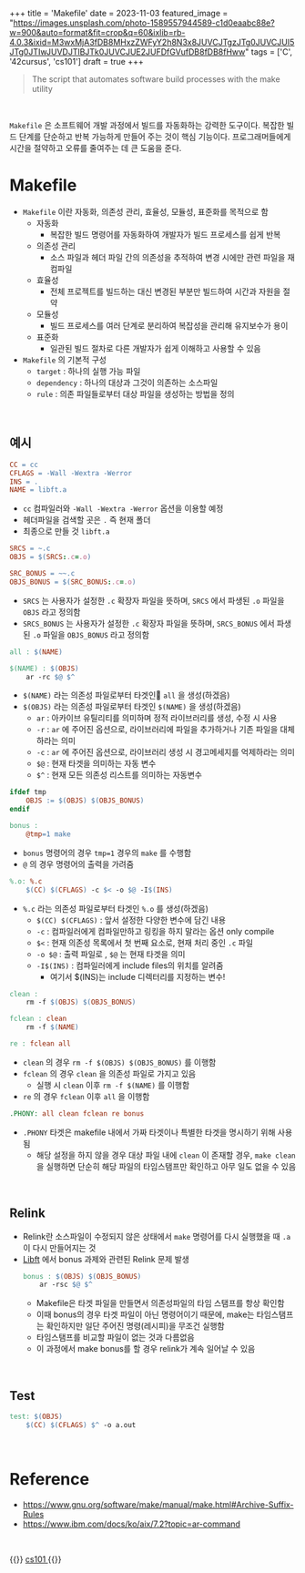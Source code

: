 +++
title = 'Makefile'
date = 2023-11-03
featured_image = "https://images.unsplash.com/photo-1589557944589-c1d0eaabc88e?w=900&auto=format&fit=crop&q=60&ixlib=rb-4.0.3&ixid=M3wxMjA3fDB8MHxzZWFyY2h8N3x8JUVCJTgzJTg0JUVCJUI5JTg0JTIwJUVDJTlBJTk0JUVCJUE2JUFDfGVufDB8fDB8fHww"
tags = ['C', '42cursus', 'cs101']
draft = true
+++

> The script that automates software build processes with the make utility

<br>

`Makefile` 은 소프트웨어 개발 과정에서 빌드를 자동화하는 강력한 도구이다. 복잡한 빌드 단계를 단순하고 반복 가능하게 만들어 주는 것이 핵심 기능이다. 프로그래머들에게 시간을 절약하고 오류를 줄여주는 데 큰 도움을 준다.
<br>

# Makefile

- `Makefile` 이란 자동화, 의존성 관리, 효율성, 모듈성, 표준화를 목적으로 함
	- 자동화
		- 복잡한 빌드 명령어를 자동화하여 개발자가 빌드 프로세스를 쉽게 반복
	- 의존성 관리
		- 소스 파일과 헤더 파일 간의 의존성을 추적하여 변경 시에만 관련 파일을 재컴파일
	- 효율성
		- 전체 프로젝트를 빌드하는 대신 변경된 부분만 빌드하여 시간과 자원을 절약
	- 모듈성
		- 빌드 프로세스를 여러 단계로 분리하여 복잡성을 관리해 유지보수가 용이
	- 표준화
		- 일관된 빌드 절차로 다른 개발자가 쉽게 이해하고 사용할 수 있음
- `Makefile` 의 기본적 구성
	- `target` : 하나의 실행 가능 파일
	- `dependency` : 하나의 대상과 그것이 의존하는 소스파일
	- `rule` : 의존 파일들로부터 대상 파일을 생성하는 방법을 정의

<br>

## 예시
``` Makefile
CC = cc
CFLAGS = -Wall -Wextra -Werror
INS = .
NAME = libft.a
```

- `cc` 컴파일러와 `-Wall -Wextra -Werror` 옵션을 이용할 예정
- 헤더파일을 검색할 곳은 `.` 즉 현재 폴더
- 최종으로 만들 것 `libft.a`

``` Makefile
SRCS = ~.c
OBJS = $(SRCS:.c=.o)

SRC_BONUS = ~~.c
OBJS_BONUS = $(SRC_BONUS:.c=.o)
```

- `SRCS` 는 사용자가 설정한 `.c` 확장자 파일을 뜻하며, `SRCS` 에서 파생된 `.o` 파일을 `OBJS` 라고 정의함
- `SRCS_BONUS` 는 사용자가 설정한 `.c` 확장자 파일을 뜻하며, `SRCS_BONUS` 에서 파생된 `.o` 파일을 `OBJS_BONUS` 라고 정의함

``` Makefile
all : $(NAME)

$(NAME) : $(OBJS)
	ar -rc $@ $^
```

- `$(NAME)` 라는 의존성 파일로부터 타겟인 `all` 을 생성(하겠음)
- `$(OBJS)` 라는 의존성 파일로부터 타겟인 `$(NAME)` 을 생성(하겠음)
	- `ar` : 아카이브 유틸리티를 의미하며 정적 라이브러리를 생성, 수정 시 사용
	- `-r` : `ar` 에 주어진 옵션으로, 라이브러리에 파일을 추가하거나 기존 파일을 대체하라는 의미
	- `-c` : `ar` 에 주어진 옵션으로, 라이브러리 생성 시 경고메세지를 억제하라는 의미
	- `$@` : 현재 타겟을 의미하는 자동 변수
	- `$^` : 현재 모든 의존성 리스트를 의미하는 자동변수

``` Makefile
ifdef tmp
	OBJS := $(OBJS) $(OBJS_BONUS)
endif

bonus :
 	@tmp=1 make
```

- `bonus` 명령어의 경우 `tmp=1` 경우의 `make` 를 수행함
- `@` 의 경우 명령어의 출력을 가려줌

``` Makefile
%.o: %.c
	$(CC) $(CFLAGS) -c $< -o $@ -I$(INS)
```

- `%.c` 라는 의존성 파일로부터 타겟인 `%.o` 를 생성(하겠음)
	- `$(CC) $(CFLAGS)` : 앞서 설정한 다양한 변수에 담긴 내용
	- `-c` : 컴파일러에게 컴파일만하고 링킹을 하지 말라는 옵션 only compile
	- `$<` : 현재 의존성 목록에서 첫 번째 요소로, 현재 처리 중인 `.c` 파일
	- `-o $@` : 출력 파일로 , `$@` 는 현재 타겟을 의미
	- `-I$(INS)` : 컴파일러에게 include files의 위치를 알려줌
		- 여기서 $(INS)는 include 디렉터리를 지정하는 변수!

``` Makefile
clean :
	rm -f $(OBJS) $(OBJS_BONUS)

fclean : clean
	rm -f $(NAME)

re : fclean all
```

- `clean` 의 경우 `rm -f $(OBJS) $(OBJS_BONUS)` 를 이행함
- `fclean` 의 경우 `clean` 을 의존성 파일로 가지고 있음
	- 실행 시 `clean` 이후 `rm -f $(NAME)` 를 이행함
- `re` 의 경우 `fclean` 이후  `all` 을 이행함

``` Makefile
.PHONY: all clean fclean re bonus
```

- `.PHONY` 타겟은 makefile 내에서 가짜 타겟이나 특별한 타겟을 명시하기 위해 사용됨
	- 해당 설정을 하지 않을 경우 대상 파일 내에 `clean` 이 존재할 경우, `make clean` 을 실행하면 단순히 해당 파일의 타임스탬프만 확인하고 아무 일도 없을 수 있음

<br>

## Relink
- Relink란 소스파일이 수정되지 않은 상태에서 `make` 명령어를 다시 실행했을 때 `.a` 이 다시 만들어지는 것
- [Libft](../42cursus/libft.md) 에서 bonus 과제와 관련된 Relink 문제 발생
	``` Makefile
	bonus : $(OBJS) $(OBJS_BONUS)
		ar -rsc $@ $^
	```
	- Makefile은 타겟 파일을 만들면서 의존성파일의 타임 스탬프를 항상 확인함
	- 이때 bonus의 경우 타겟 파일이 아닌 명령어이기 때문에, make는 타임스탬프는 확인하지만 일단 주어진 명령(레시피)을 무조건 실행함
	- 타임스탬프를 비교할 파일이 없는 것과 다름없음
	- 이 과정에서 make bonus를 할 경우 relink가 계속 일어날 수 있음

<br>

## Test
``` Makefile
test: $(OBJS)
	$(CC) $(CFLAGS) $^ -o a.out
```

<br>

# Reference
- https://www.gnu.org/software/make/manual/make.html#Archive-Suffix-Rules
- https://www.ibm.com/docs/ko/aix/7.2?topic=ar-command

<br>

{{<alert>}}
<a href="https://elecbrandy.github.io/tags/cs101"> cs101 </a>
{{</alert>}}
